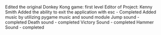 Edited the original Donkey Kong game: first level
Editor of Project: Kenny Smith
Added the ability to exit the application with esc
    - Completed 
Added music by utilizing pygame music and sound module
    Jump sound - completed
    Death sound - completed
    Victory Sound - completed
    Hammer Sound - completed

